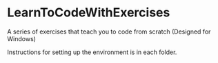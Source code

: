 # LearnToCodeWithExercises
A series of exercises that teach you to code from scratch (Designed for Windows)

Instructions for setting up the environment is in each folder.
